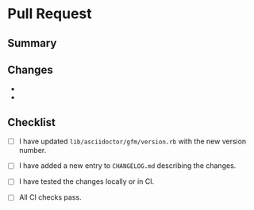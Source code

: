 # Pull Request

## Summary
<!-- Briefly describe the purpose of this PR and what it changes. -->

## Changes
<!-- List major changes, new features, or bug fixes. -->

- 
- 

## Checklist
- [ ] I have updated `lib/asciidoctor/gfm/version.rb` with the new version number.
- [ ] I have added a new entry to `CHANGELOG.md` describing the changes.
- [ ] I have tested the changes locally or in CI.
- [ ] All CI checks pass.

